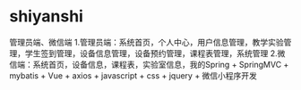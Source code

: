 # shiyanshi
管理员端、微信端 1.管理员端：系统首页，个人中心，用户信息管理，教学实验管理，学生签到管理，设备信息管理，设备预约管理，课程表管理，系统管理 2.微信端：系统首页，设备信息，课程表，实验室信息，我的Spring + SpringMVC + mybatis + Vue + axios + javascript + css + jquery + 微信小程序开发
